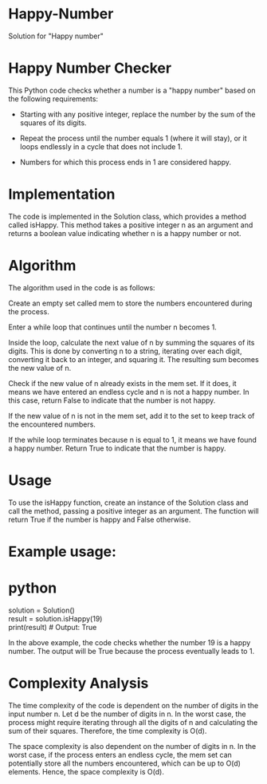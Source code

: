 # Happy-Number
Solution for "Happy number"

# Happy Number Checker

This Python code checks whether a number is a "happy number" based on the following requirements:

- Starting with any positive integer, replace the number by the sum of the squares of its digits.

- Repeat the process until the number equals 1 (where it will stay), or it loops endlessly in a cycle that does not include 1.

- Numbers for which this process ends in 1 are considered happy.

# Implementation

The code is implemented in the Solution class, which provides a method called isHappy. This method takes a positive integer n as an argument and returns a boolean value indicating whether n is a happy number or not.

# Algorithm

The algorithm used in the code is as follows:

Create an empty set called mem to store the numbers encountered during the process.

Enter a while loop that continues until the number n becomes 1.

Inside the loop, calculate the next value of n by summing the squares of its digits. This is done by converting n to a string, iterating over each digit, converting it back to an integer, and squaring it. The resulting sum becomes the new value of n.

Check if the new value of n already exists in the mem set. If it does, it means we have entered an endless cycle and n is not a happy number. In this case, return False to indicate that the number is not happy.

If the new value of n is not in the mem set, add it to the set to keep track of the encountered numbers.

If the while loop terminates because n is equal to 1, it means we have found a happy number. Return True to indicate that the number is happy.

# Usage

To use the isHappy function, create an instance of the Solution class and call the method, passing a positive integer as an argument. The function will return True if the number is happy and False otherwise.

# Example usage:

# python
solution = Solution()  
result = solution.isHappy(19)   
print(result)  # Output: True

In the above example, the code checks whether the number 19 is a happy number. The output will be True because the process eventually leads to 1.

# Complexity Analysis
The time complexity of the code is dependent on the number of digits in the input number n. Let d be the number of digits in n. In the worst case, the process might require iterating through all the digits of n and calculating the sum of their squares. Therefore, the time complexity is O(d).

The space complexity is also dependent on the number of digits in n. In the worst case, if the process enters an endless cycle, the mem set can potentially store all the numbers encountered, which can be up to O(d) elements. Hence, the space complexity is O(d).
